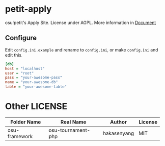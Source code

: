 # petit-apply
osu!petit's Apply Site.
License under AGPL. More information in [Document](LICENSE)

## Configure
Edit `config.ini.example` and rename to `config.ini`, or make `config.ini` and edit this.
```ini
[db]
host = "localhost"
user = "root"
pass = "your-awesome-pass"
name = "your-awesome-db"
table = "your-awesome-table"
```

# Other LICENSE
| Folder Name   | Real Name          | Author      | License |
|---------------|--------------------|-------------|---------|
| osu-framework | osu-tournament-php | hakasenyang | MIT     |